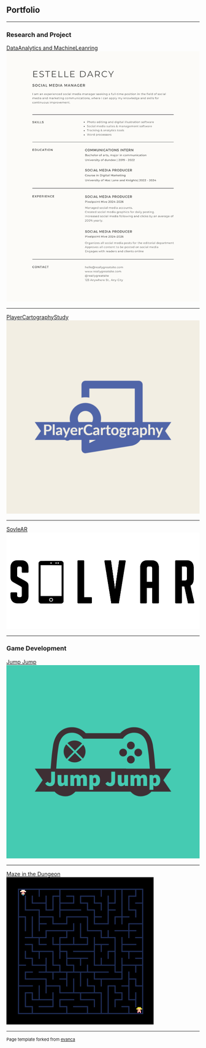 ## Portfolio

---

### Research and Project  

[DataAnalytics and MachineLeanring](/pdf/Report.pdf)
<img src="images/Untitled design.png?raw=true"/>

---

[PlayerCartographyStudy](/pdf/PlayerCartographyStudy_2022-09-21_1903.pdf)
<img src="images/PlayerCart.jpeg?raw=true"/>

---
[SovleAR](https://github.com/chenruid/SolvAR-project)
<img src="images/SolvARLogo.png?raw=true"/>

---

### Game Development

[Jump Jump](https://github.com/chenruid/Jump-Jump)
<img src="images/Jump Jump-logos.jpeg?raw=true"/>

---

[Maze in the Dungeon](https://chenruid.github.io/nmsu-dgd.github.io/2022-3/Maze-in-Dungeon/maze.html)
<img src="images/maze_0.gif?raw=true"/>





---
<p style="font-size:11px">Page template forked from <a href="https://github.com/evanca/quick-portfolio">evanca</a></p>
<!-- Remove above link if you don't want to attibute -->
